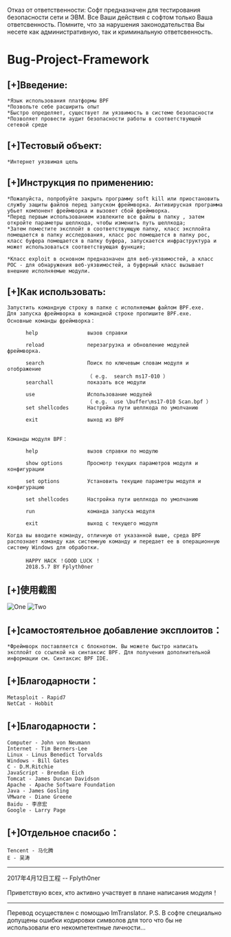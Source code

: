 Отказ от ответственности:
Софт предназначен для тестирования безопасности сети и ЭВМ. Все Ваши действия с софтом только Ваша ответсвенность. Помните, что за нарушения законодательства Вы несете как административную, так и криминальную ответсвенность.

Bug-Project-Framework
======================
[+]Введение:
---------
	*Язык использования платформы BPF
	*Позвольте себе расширить опыт
	*Быстро определяет, существует ли уязвимость в системе безопасности
	*Позволяет провести аудит безопасности работы в соответствующей сетевой среде


[+]Тестовый объект:
---------------
	*Интернет уязвимая цель


[+]Инструкция по применению:
---------------
	*Пожалуйста, попробуйте закрыть программу soft kill или приостановить службу защиты файлов перед запуском фреймворка. Антивирусная программа убьет компонент фреймворка и вызовет сбой фреймворка.
	*Перед первым использованием извлеките все файлы в папку , затем откройте параметры шеллкода, чтобы изменить путь шеллкода;
	*Затем поместите эксплойт в соответствующую папку, класс эксплойта помещается в папку исследования, класс poc помещается в папку poc, класс буфера помещается в папку буфера, запускается инфраструктура и может использоваться соответствующая функция;

	*Класс exploit в основном предназначен для веб-уязвимостей, а класс POC - для обнаружения веб-уязвимостей, а буферный класс вызывает внешние исполняемые модули.

[+]Как использовать:
------------------

    Запустить командную строку в папке с исполняемым файлом BPF.exe.
    Для запуска фреймворка в командной строке пропишите BPF.exe.
    Основные команды фреймворка：

          help                вызов справки

          reload              перезагрузка и обновление модулей фреймворка.

          search              Поиск по ключевым словам модуля и отображение
                              （ e.g.  search ms17-010 ）
          searchall           показать все модули

          use                 Использование модулей
                              （ e.g.  use \buffer\ms17-010 Scan.bpf ）
          set shellcodes      Настройка пути шеллкода по умолчанию

          exit                выход из BPF


    Команды модуля BPF：

          help                вызов справки по модулю

          show options        Просмотр текущих параметров модуля и конфигурации

          set options         Установить текущие параметры модуля и конфигурацию

          set shellcodes      Настройка пути шеллкода по умолчанию

          run                 команда запуска модуля

          exit                выход с текущего модуля

    Когда вы вводите команду, отличную от указанной выше, среда BPF распознает команду как системную команду и передает ее в операционную систему Windows для обработки.

          HAPPY HACK ！GOOD LUCK ！
          2018.5.7 BY Fplyth0ner

[+]使用截图
-------------
![One](https://github.com/Fplyth0ner-Combie/Bug-Project-Framework/blob/master/images/1.jpg)
![Two](https://github.com/Fplyth0ner-Combie/Bug-Project-Framework/blob/master/images/2.jpg)

[+]самостоятельное добавление эксплоитов：
----------------
	*Фреймворк поставляется с блокнотом. Вы можете быстро написать эксплойт со ссылкой на синтаксис BPF. Для получения дополнительной информации см. Синтаксис BPF IDE.


[+]Благодарности：
---------------
	Metasploit - Rapid7
	NetCat - Hobbit

[+]Благодарности：
-----------
	Computer - John von Neumann
	Internet - Tim Berners-Lee
	Linux - Linus Benedict Torvalds
	Windows - Bill Gates
	C - D.M.Ritchie
	JavaScript - Brendan Eich
	Tomcat - James Duncan Davidson
	Apache - Apache Software Foundation
	Java - James Gosling
	VMware - Diane Greene
	Baidu - 李彦宏
	Google - Larry Page


[+]Отдельное спасибо：
-------------
	Tencent - 马化腾
	E - 吴涛

---------------------------------
2017年4月12日工程  -- Fplyth0ner

Приветствую всех, кто активно участвует в плане написания модуля！

---------------------------------
Перевод осуществлен с помощью ImTranslator.
P.S. В софте специально допущены ошибки кодировки символов для того что бы не использовали его некомпетентные личности...

